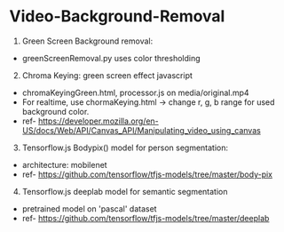 # Video-Background-Removal
1. Green Screen Background removal: 
* greenScreenRemoval.py uses color thresholding

2. Chroma Keying: green screen effect javascript
* chromaKeyingGreen.html, processor.js on media/original.mp4
* For realtime, use chormaKeying.html -> change r, g, b range for used background color.
* ref- https://developer.mozilla.org/en-US/docs/Web/API/Canvas_API/Manipulating_video_using_canvas

3. Tensorflow.js Bodypix() model for person segmentation: 
* architecture: mobilenet
* ref- https://github.com/tensorflow/tfjs-models/tree/master/body-pix

4. Tensorflow.js deeplab model for semantic segmentation
* pretrained model on 'pascal' dataset 
* ref- https://github.com/tensorflow/tfjs-models/tree/master/deeplab
